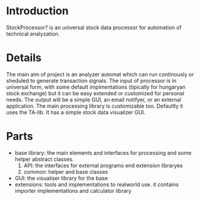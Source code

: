 # Introduction #

StockProcessor? is an universal stock data processor for automation of technical analyzation.


# Details #

The main aim of project is an analyzer automat which can run continously or sheduled to generate transaction signals. The input of processor is in universal form, with some default implmentations (tipically for hungaryan stock exchange) but it can be easy extended or customized for personal needs. The output will be a simple GUI, an email notifyer, or an external application. The main processing library is customizable too. Defaultly it uses the TA-lib. It has a simple stock data visualizer GUI.

# Parts #
  * base library: the main elements and interfaces for processing and some helper abstract classes.
    1. API: the interfaces for external programs end extension libraryes
    1. common: helper and base classes
  * GUI: the visualiser library for the base
  * extensions: tools and implementations to realworld use. it contains importer implementations and calculator library